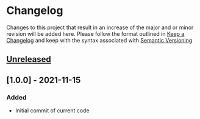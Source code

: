 # Changelog
Changes to this project that result in an increase of the major and or minor revision will be added here. Please follow the format outlined in [Keep a Changelog](http://keepachangelog.com/en/1.0.0/) and keep with the syntax associated with [Semantic Versioning](https://semver.org/)

## [Unreleased]

## [1.0.0] - 2021-11-15
### Added
- Initial commit of current code

[Unreleased]: https://github.com/UCO-HPC/buddy_maxent/compare/1.0.0...HEAD
